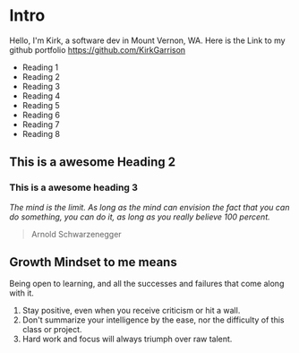 # Intro
Hello, I'm Kirk, a software dev in Mount Vernon, WA. Here is the Link to my github portfolio https://github.com/KirkGarrison

- Reading 1
- Reading 2
- Reading 3
- Reading 4
- Reading 5
- Reading 6
- Reading 7
- Reading 8

## This is a awesome Heading 2
### This is a awesome heading 3

*The mind is the limit. As long as the mind can envision the fact that you can do something, you can do it, as long as you really believe 100 percent.*
> Arnold Schwarzenegger

## Growth Mindset to me means
Being open to learning, and all the successes and failures that come along with it. 
1. Stay positive, even when you receive criticism or hit a wall.
2. Don't summarize your intelligence by the ease, nor the difficulty of this class or project.
3. Hard work and focus will always triumph over raw talent.
